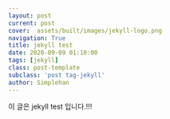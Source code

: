```yaml
---
layout: post
current: post
cover:  assets/built/images/jekyll-logo.png
navigation: True
title: jekyll test
date: 2020-09-09 01:10:00
tags: [jekyll]
class: post-template
subclass: 'post tag-jekyll'
author: Simplehan
---
```


이 글은 jekyll test 입니다.!!!